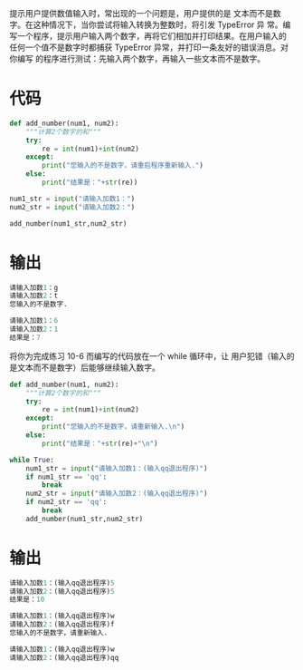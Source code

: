 提示用户提供数值输入时，常出现的一个问题是，用户提供的是
文本而不是数字。在这种情况下，当你尝试将输入转换为整数时，将引发 TypeError 异
常。编写一个程序，提示用户输入两个数字，再将它们相加并打印结果。在用户输入的
任何一个值不是数字时都捕获 TypeError 异常，并打印一条友好的错误消息。对你编写
的程序进行测试：先输入两个数字，再输入一些文本而不是数字。
# 代码
```python
def add_number(num1, num2):
    """计算2个数字的和"""
    try:
        re = int(num1)+int(num2)
    except:
        print("您输入的不是数字，请重启程序重新输入.")
    else:
        print("结果是："+str(re))

num1_str = input("请输入加数1：")
num2_str = input("请输入加数2：")

add_number(num1_str,num2_str)
```
# 输出
```python
请输入加数1：g
请输入加数2：t
您输入的不是数字.

请输入加数1：6
请输入加数2：1
结果是：7
```
将你为完成练习 10-6 而编写的代码放在一个 while 循环中，让
用户犯错（输入的是文本而不是数字）后能够继续输入数字。
```python
def add_number(num1, num2):
    """计算2个数字的和"""
    try:
        re = int(num1)+int(num2)
    except:
        print("您输入的不是数字，请重新输入.\n")
    else:
        print("结果是："+str(re)+"\n")

while True:
    num1_str = input("请输入加数1：(输入qq退出程序)")
    if num1_str == 'qq':
        break
    num2_str = input("请输入加数2：(输入qq退出程序)")
    if num2_str == 'qq':
        break
    add_number(num1_str,num2_str)
```
# 输出
```python
请输入加数1：(输入qq退出程序)5
请输入加数2：(输入qq退出程序)5
结果是：10

请输入加数1：(输入qq退出程序)w
请输入加数2：(输入qq退出程序)f
您输入的不是数字，请重新输入.

请输入加数1：(输入qq退出程序)w
请输入加数2：(输入qq退出程序)qq
```

